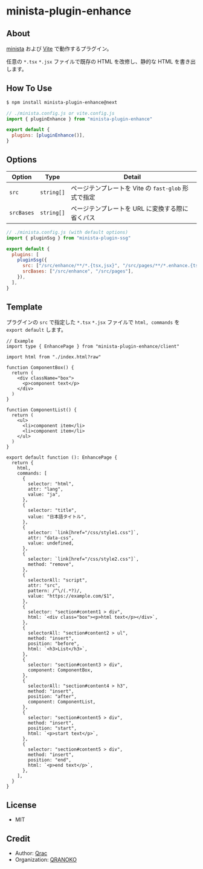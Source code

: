 # minista-plugin-enhance

## About

[minista](https://minista.qranoko.jp) および [Vite](https://ja.vitejs.dev/) で動作するプラグイン。

任意の `*.tsx` `*.jsx` ファイルで既存の HTML を改修し、静的な HTML を書き出します。

## How To Use

```sh
$ npm install minista-plugin-enhance@next
```

```js
// ./minista.config.js or vite.config.js
import { pluginEnhance } from "minista-plugin-enhance"

export default {
  plugins: [pluginEnhance()],
}
```

## Options

| Option     | Type       | Detail                                              |
| ---------- | ---------- | --------------------------------------------------- |
| `src`      | `string[]` | ページテンプレートを Vite の `fast-glob` 形式で指定 |
| `srcBases` | `string[]` | ページテンプレートを URL に変換する際に省くパス     |

```js
// ./minista.config.js (with default options)
import { pluginSsg } from "minista-plugin-ssg"

export default {
  plugins: [
    pluginSsg({
      src: ["/src/enhance/**/*.{tsx,jsx}", "/src/pages/**/*.enhance.{tsx,jsx}"],
      srcBases: ["/src/enhance", "/src/pages"],
    }),
  ],
}
```

## Template

プラグインの `src` で指定した `*.tsx` `*.jsx` ファイルで `html, commands` を `export default` します。

```tsx
// Example
import type { EnhancePage } from "minista-plugin-enhance/client"

import html from "./index.html?raw"

function ComponentBox() {
  return (
    <div className="box">
      <p>component text</p>
    </div>
  )
}

function ComponentList() {
  return (
    <ul>
      <li>component item</li>
      <li>component item</li>
    </ul>
  )
}

export default function (): EnhancePage {
  return {
    html,
    commands: [
      {
        selector: "html",
        attr: "lang",
        value: "ja",
      },
      {
        selector: "title",
        value: "日本語タイトル",
      },
      {
        selector: `link[href="/css/style1.css"]`,
        attr: "data-css",
        value: undefined,
      },
      {
        selector: `link[href="/css/style2.css"]`,
        method: "remove",
      },
      {
        selectorAll: "script",
        attr: "src",
        pattern: /^\/(.*?)/,
        value: "https://example.com/$1",
      },
      {
        selector: "section#content1 > div",
        html: `<div class="box"><p>html text</p></div>`,
      },
      {
        selectorAll: "section#content2 > ul",
        method: "insert",
        position: "before",
        html: `<h3>List</h3>`,
      },
      {
        selector: "section#content3 > div",
        component: ComponentBox,
      },
      {
        selectorAll: "section#content4 > h3",
        method: "insert",
        position: "after",
        component: ComponentList,
      },
      {
        selector: "section#content5 > div",
        method: "insert",
        position: "start",
        html: `<p>start text</p>`,
      },
      {
        selector: "section#content5 > div",
        method: "insert",
        position: "end",
        html: `<p>end text</p>`,
      },
    ],
  }
}
```

## License

- MIT

## Credit

- Author: [Qrac](https://qrac.jp)
- Organization: [QRANOKO](https://qranoko.jp)
